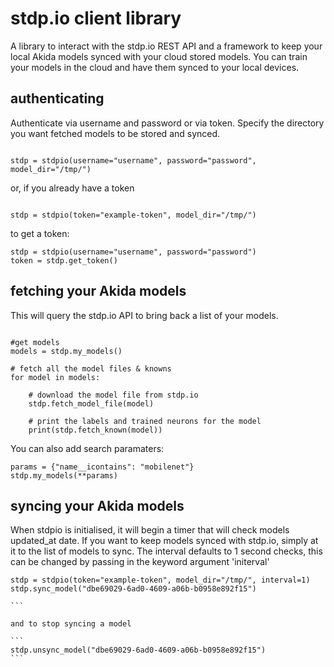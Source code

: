 # stdp.io client library

A library to interact with the stdp.io REST API and a framework to keep your local Akida models synced with your cloud stored models. You can train your models in the cloud and have them synced to your local devices.

## authenticating

Authenticate via username and password or via token. Specify the directory you want fetched models to be stored and synced.


```

stdp = stdpio(username="username", password="password", model_dir="/tmp/")

```

or, if you already have a token

```

stdp = stdpio(token="example-token", model_dir="/tmp/")

```

to get a token:

```
stdp = stdpio(username="username", password="password")
token = stdp.get_token()
```


## fetching your Akida models


This will query the stdp.io API to bring back a list of your models. 


```

#get models
models = stdp.my_models()

# fetch all the model files & knowns
for model in models:

    # download the model file from stdp.io
    stdp.fetch_model_file(model)

    # print the labels and trained neurons for the model
    print(stdp.fetch_known(model))

```

You can also add search paramaters:


```
params = {"name__icontains": "mobilenet"}
stdp.my_models(**params)

```


## syncing your Akida models

When stdpio is initialised, it will begin a timer that will check models updated_at date. If you want to keep models synced with stdp.io, simply at it to the list of models to sync. The interval defaults to 1 second checks, this can be changed by passing in the keyword argument 'initerval'


````
stdp = stdpio(token="example-token", model_dir="/tmp/", interval=1)
stdp.sync_model("dbe69029-6ad0-4609-a06b-b0958e892f15")

```

and to stop syncing a model

```
stdp.unsync_model("dbe69029-6ad0-4609-a06b-b0958e892f15")
```